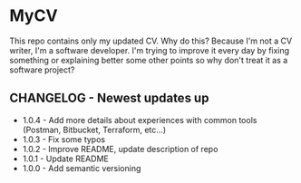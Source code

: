 # MyCV

This repo contains only my updated CV.
Why do this?
Because I'm not a CV writer, 
I'm a software developer.
I'm trying to improve it every day by fixing something or explaining better some other points so why don't treat it as a software project?

## CHANGELOG - Newest updates up
* 1.0.4 - Add more details about experiences with common tools (Postman, Bitbucket, Terraform, etc...)
* 1.0.3 - Fix some typos
* 1.0.2 - Improve README, update description of repo
* 1.0.1 - Update README
* 1.0.0 - Add semantic versioning
